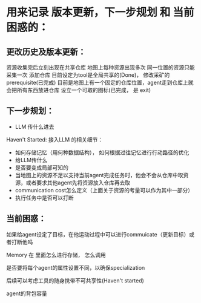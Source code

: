 # 用来记录 版本更新，下一步规划 和 当前困惑的：

## 更改历史及版本更新：
资源收集完后立刻出现在共享仓库
地图上每种资源出现多次
同一位置的资源只能采集一次
添加仓库
目前设定为tool是全局共享的(Done)，
修改采矿的prerequisite(已完成)
目前是地图上有一个固定的仓库位置，agent走到仓库上就会把所有东西放进仓库
设立一个可取的图标(已完成， 是 exit)

## 下一步规划：
- LLM 传什么进去


Haven't Started: 接入LLM 的相关细节：
- 如何存储记忆（用何种数据结构）， 如何根据过往记忆进行行动路径的优化
- 给LLM传什么
- 是否要变成局部可知的
- 当地图上的资源不足以支持当前agent完成任务时，他会不会从仓库中取资源，或者要求其他agent先将资源放入仓库再去取
- communication cost怎么定义（上面关于资源的考量可以作为其中一部分）
- 执行任务中是否可以打断


## 当前困惑：

如果给agent设定了目标，在他运动过程中可以进行commuicate（更新目标）或者打断他吗

Memory 在 里面怎么进行存储， 怎么调用

是否要将每个agent的属性设置不同，以确保specialization

后续可以考虑工具的随身携带不可共享性(Haven't started)

agent的背包容量


